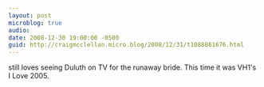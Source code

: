 ```yaml
---
layout: post
microblog: true
audio: 
date: 2008-12-30 19:00:00 -0500
guid: http://craigmcclellan.micro.blog/2008/12/31/t1088861676.html
---
```

still loves seeing Duluth on TV for the runaway bride. This time it was VH1's I Love 2005.
